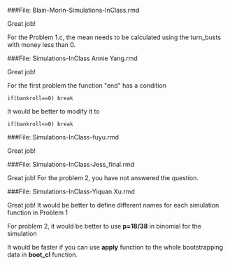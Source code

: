 
###File: Blain-Morin-Simulations-InClass.rmd

Great job!

For the Problem 1.c, the mean needs to be calculated using the turn_busts with money less than 0. 

###File: Simulations-InClass Annie Yang.rmd

Great job! 

For the first problem the function "end" has a condition
```
if(bankroll==0) break
```
It would be better to modify it to
```
if(bankroll<=0) break
```

###File: Simulations-InClass-fuyu.rmd

Great job!

###File: Simulations-InClass-Jess_final.rmd

Great job!
For the problem 2, you have not answered the question.


###File: Simulations-InClass-Yiquan Xu.rmd

Great job!
It would be better to define different names for each simulation function in Problem 1

For problem 2, it would be better to use **p=18/38** in binomial for the simulation

It would be faster if you can use **apply** function to the whole bootstrapping data in **boot_cl** function.
